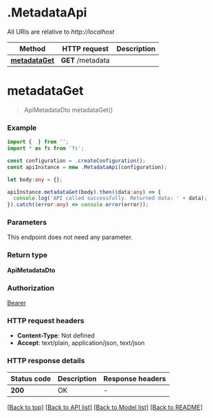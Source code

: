# .MetadataApi

All URIs are relative to *http://localhost*

Method | HTTP request | Description
------------- | ------------- | -------------
[**metadataGet**](MetadataApi.md#metadataGet) | **GET** /metadata | 


# **metadataGet**
> ApiMetadataDto metadataGet()


### Example


```typescript
import {  } from '';
import * as fs from 'fs';

const configuration = .createConfiguration();
const apiInstance = new .MetadataApi(configuration);

let body:any = {};

apiInstance.metadataGet(body).then((data:any) => {
  console.log('API called successfully. Returned data: ' + data);
}).catch((error:any) => console.error(error));
```


### Parameters
This endpoint does not need any parameter.


### Return type

**ApiMetadataDto**

### Authorization

[Bearer](README.md#Bearer)

### HTTP request headers

 - **Content-Type**: Not defined
 - **Accept**: text/plain, application/json, text/json


### HTTP response details
| Status code | Description | Response headers |
|-------------|-------------|------------------|
**200** | OK |  -  |

[[Back to top]](#) [[Back to API list]](README.md#documentation-for-api-endpoints) [[Back to Model list]](README.md#documentation-for-models) [[Back to README]](README.md)


